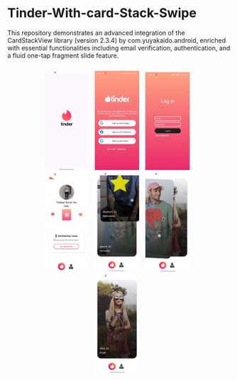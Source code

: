 # Tinder-With-card-Stack-Swipe
This repository demonstrates an advanced integration of the CardStackView library (version 2.3.4) by com.yuyakaido.android, enriched with essential functionalities including email verification, authentication, and a fluid one-tap fragment slide feature.

<div align="center" style="padding: 10px;">
    <img src="https://github.com/PrashantX02/Tinder-With-card-Stack-Swipe/blob/main/tinder_1.png" alt="Image 1" width="100" style="margin-right: 10px;">
    <img src="https://github.com/PrashantX02/Tinder-With-card-Stack-Swipe/blob/main/tinder_2.png" alt="Image 2" width="100" style="margin-right: 10px;">
    <img src="https://github.com/PrashantX02/Tinder-With-card-Stack-Swipe/blob/main/tinder_3.png" alt="Image 3" width="100" style="margin-right: 10px;">
    <br>
    <img src="https://github.com/PrashantX02/Tinder-With-card-Stack-Swipe/blob/main/tinder_4.png" alt="Image 4" width="100" style="margin-right: 10px;">
    <img src="https://github.com/PrashantX02/Tinder-With-card-Stack-Swipe/blob/main/tinder_5.png" alt="Image 5" width="100" style="margin-right: 10px;">
    <img src="https://github.com/PrashantX02/Tinder-With-card-Stack-Swipe/blob/main/tinder_6.png" alt="Image 6" width="100" style="margin-right: 10px;">
    <br>
    <img src="https://github.com/PrashantX02/Tinder-With-card-Stack-Swipe/blob/main/tinder_7.png" alt="Image 7" width="100" style="margin-right: 10px;">
</div>

